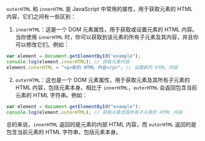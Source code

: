 `outerHTML` 和 `innerHTML` 是 JavaScript 中常用的属性，用于获取元素的 HTML 内容，它们之间有一些区别：

1. `innerHTML`：这是一个 DOM 元素属性，用于获取或设置元素的 HTML 内容。当你使用 `innerHTML` 时，你可以获取到该元素的所有子元素及其内容，并且你可以修改它们。例如：

```javascript
var element = document.getElementById("example");
console.log(element.innerHTML); // 获取元素内容
element.innerHTML = "<p>新的 HTML 内容</p>"; // 设置新的 HTML 内容
```

2. `outerHTML`：这也是一个 DOM 元素属性，用于获取元素及其所有子元素的 HTML 内容，包括元素本身。相比于 `innerHTML`，`outerHTML` 会返回包含当前元素的 HTML 字符串。例如：

```javascript
var element = document.getElementById("example");
console.log(element.outerHTML); // 获取元素及其所有子元素的 HTML 内容
```

总的来说，`innerHTML` 返回的是元素的内部 HTML 内容，而 `outerHTML` 返回的是包含当前元素的 HTML 字符串，包括元素本身。